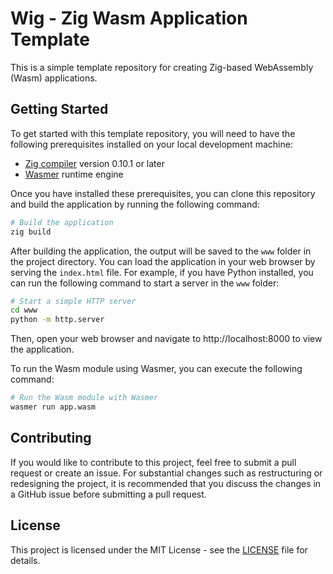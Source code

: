 # Wig - Zig Wasm Application Template

This is a simple template repository for creating Zig-based WebAssembly (Wasm) applications.

## Getting Started

To get started with this template repository, you will need to have the following prerequisites installed on your local development machine:

- [Zig compiler](https://ziglang.org/download/) version 0.10.1 or later
- [Wasmer](https://wasmer.io/) runtime engine

Once you have installed these prerequisites, you can clone this repository and build the application by running the following command:

```sh
# Build the application
zig build
```

After building the application, the output will be saved to the `www` folder in the project directory. You can load the application in your web browser by serving the `index.html` file. For example, if you have Python installed, you can run the following command to start a server in the `www` folder:

```sh
# Start a simple HTTP server
cd www
python -m http.server
```

Then, open your web browser and navigate to http://localhost:8000 to view the application.

To run the Wasm module using Wasmer, you can execute the following command:

```sh
# Run the Wasm module with Wasmer
wasmer run app.wasm
```

## Contributing

If you would like to contribute to this project, feel free to submit a pull request or create an issue. For substantial changes such as restructuring or redesigning the project, it is recommended that you discuss the changes in a GitHub issue before submitting a pull request.

## License

This project is licensed under the MIT License - see the [LICENSE](LICENSE) file for details.
